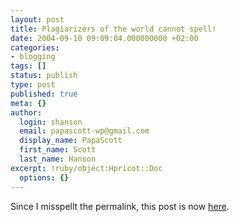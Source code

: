 ```yaml
---
layout: post
title: Plagiarizers of the world cannot spell!
date: 2004-09-10 09:09:04.000000000 +02:00
categories:
- blogging
tags: []
status: publish
type: post
published: true
meta: {}
author:
  login: shanson
  email: papascott-wp@gmail.com
  display_name: PapaScott
  first_name: Scott
  last_name: Hanson
excerpt: !ruby/object:Hpricot::Doc
  options: {}
---
```

<p>Since I misspellt the permalink, this post is now <a href="http://www.papascott.de/archives/2004/09/10/plagiarizers-of-the-world-unite/">here</a>.</p>
